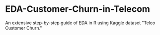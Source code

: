# EDA-Customer-Churn-in-Telecom
An extensive step-by-step guide of EDA in R using Kaggle dataset "Telco Customer Churn."
